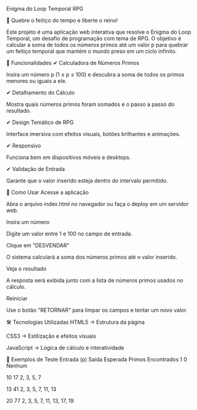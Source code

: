 Enigma do Loop Temporal RPG

🌌 Quebre o feitiço do tempo e liberte o reino!



Este projeto é uma aplicação web interativa que resolve o Enigma do Loop Temporal, um desafio de programação com tema de RPG. 
O objetivo é calcular a soma de todos os números primos até um valor p para quebrar um feitiço temporal que mantém o mundo preso em um ciclo infinito.



🎯 Funcionalidades
✔ Calculadora de Números Primos

Insira um número p (1 ≤ p ≤ 100) e descubra a soma de todos os primos menores ou iguais a ele.

✔ Detalhamento do Cálculo

Mostra quais números primos foram somados e o passo a passo do resultado.

✔ Design Temático de RPG

Interface imersiva com efeitos visuais, botões brilhantes e animações.

✔ Responsivo

Funciona bem em dispositivos móveis e desktops.

✔ Validação de Entrada

Garante que o valor inserido esteja dentro do intervalo permitido.

🚀 Como Usar
Acesse a aplicação

Abra o arquivo index.html no navegador ou faça o deploy em um servidor web.

Insira um número

Digite um valor entre 1 e 100 no campo de entrada.

Clique em "DESVENDAR"

O sistema calculará a soma dos números primos até o valor inserido.

Veja o resultado

A resposta será exibida junto com a lista de números primos usados no cálculo.

Reiniciar

Use o botão "RETORNAR" para limpar os campos e tentar um novo valor.

🛠 Tecnologias Utilizadas
HTML5 → Estrutura da página

CSS3 → Estilização e efeitos visuais

JavaScript → Lógica de cálculo e interatividade

📌 Exemplos de Teste
Entrada (p)	Saída Esperada	Primos Encontrados
1	0	Nenhum

10	17	2, 3, 5, 7

13	41	2, 3, 5, 7, 11, 13

20	77	2, 3, 5, 7, 11, 13, 17, 19
